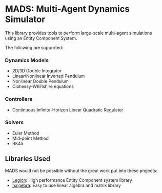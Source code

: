 # MADS: Multi-Agent Dynamics Simulator

This library provides tools to perform large-scale multi-agent simulations using an Entity Component System.

The following are supported:

### Dynamics Models
- 2D/3D Double Integrator
- Linear/Nonlinear Inverted Pendulum
- Nonlinear Double Pendulum
- Clohessy-Whiltshire equations

### Controllers
- Continuous Infinite-Horizon Linear Quadratic Regulator

### Solvers
- Euler Method
- Mid-point Method
- RK45

## Libraries Used

MADS would not be possible without the great work put into these projects:

- [Legion](https://github.com/amethyst/legion): High performance Entity Component system library
- [nalgebra](https://github.com/amethyst/legion): Easy to use linear algebra and matrix library

